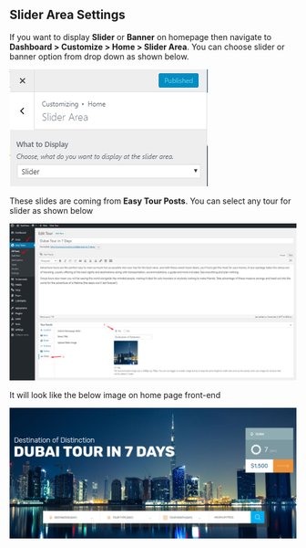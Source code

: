 ## **Slider Area Settings**

If you want to display **Slider** or **Banner** on homepage then navigate to **Dashboard > Customize > Home > Slider Area**. You can choose slider or banner option from drop down as shown below.

![img](../../img/homepage-slider-choose.png)

These slides are coming from **Easy Tour Posts**. You can select any tour for slider as shown below

![img](../../img/homepage-slider-tour.png)

It will look like the below image on home page front-end

![img](../../img/homepage-slider-tour-front.png)